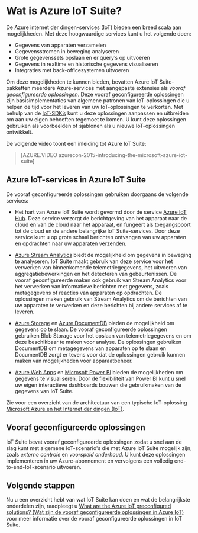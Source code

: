 <properties
    pageTitle="Overzicht van Microsoft Azure IoT Suite | Microsoft Azure"
    description="Overzicht van hoe Azure IoT Suite vooraf geconfigureerde oplossingen voor het internet der dingen biedt voor het verzamelen, analyseren en opslaan van gegevens, voor het bieden van visualisaties en voor integratie met andere systemen."
    services=""
    suite="iot-suite"
    documentationCenter=""
    authors="dominicbetts"
    manager="timlt"
    editor=""/>

<tags
     ms.service="iot-suite"
     ms.devlang="na"
     ms.topic="get-started-article"
     ms.tgt_pltfrm="na"
     ms.workload="na"
     ms.date="08/09/2016"
     ms.author="dobett"/>

# Wat is Azure IoT Suite?

De Azure internet der dingen-services (IoT) bieden een breed scala aan mogelijkheden. Met deze hoogwaardige services kunt u het volgende doen:

- Gegevens van apparaten verzamelen
- Gegevensstromen in beweging analyseren
- Grote gegevenssets opslaan en er query’s op uitvoeren
- Gegevens in realtime en historische gegevens visualiseren
- Integraties met back-officesystemen uitvoeren

Om deze mogelijkheden te kunnen bieden, bevatten Azure IoT Suite-pakketten meerdere Azure-services met aangepaste extensies als *vooraf geconfigureerde oplossingen*. Deze vooraf geconfigureerde oplossingen zijn basisimplementaties van algemene patronen van IoT-oplossingen die u helpen de tijd voor het leveren van uw IoT-oplossingen te verkorten. Met behulp van de [IoT-SDK’s][lnk-SDK's] kunt u deze oplossingen aanpassen en uitbreiden om aan uw eigen behoeften tegemoet te komen. U kunt deze oplossingen gebruiken als voorbeelden of sjablonen als u nieuwe IoT-oplossingen ontwikkelt.

De volgende video toont een inleiding tot Azure IoT Suite:

> [AZURE.VIDEO azurecon-2015-introducing-the-microsoft-azure-iot-suite]

## Azure IoT-services in Azure IoT Suite

De vooraf geconfigureerde oplossingen gebruiken doorgaans de volgende services:

- Het hart van Azure IoT Suite wordt gevormd door de service [Azure IoT Hub][lnk-iot-hub]. Deze service verzorgt de berichtgeving van het apparaat naar de cloud en van de cloud naar het apparaat, en fungeert als toegangspoort tot de cloud en de andere belangrijke IoT Suite-services. Door deze service kunt u op grote schaal berichten ontvangen van uw apparaten en opdrachten naar uw apparaten verzenden.

- [Azure Stream Analytics][Ink-asa] biedt de mogelijkheid om gegevens in beweging te analyseren. IoT Suite maakt gebruik van deze service voor het verwerken van binnenkomende telemetriegegevens, het uitvoeren van aggregatiebewerkingen en het detecteren van gebeurtenissen. De vooraf geconfigureerde maken ook gebruik van Stream Analytics voor het verwerken van informatieve berichten met gegevens, zoals metagegevens of reacties van apparaten op opdrachten. De oplossingen maken gebruik van Stream Analytics om de berichten van uw apparaten te verwerken en deze berichten bij andere services af te leveren.

- [Azure Storage][lnk-azure-storage] en [Azure DocumentDB][lnk-document-db] bieden de mogelijkheid om gegevens op te slaan. De vooraf geconfigureerde oplossingen gebruiken Blob Storage voor het opslaan van telemetriegegevens en om deze beschikbaar te maken voor analyse. De oplossingen gebruiken DocumentDB om metagegevens van apparaten op te slaan en DocumentDB zorgt er tevens voor dat de oplossingen gebruik kunnen maken van mogelijkheden voor apparaatbeheer.

- [Azure Web Apps][lnk-web-apps] en [Microsoft Power BI][lnk-power-bi] bieden de mogelijkheden om gegevens te visualiseren. Door de flexibiliteit van Power BI kunt u snel uw eigen interactieve dashboards bouwen die gebruikmaken van de gegevens van IoT Suite.

Zie voor een overzicht van de architectuur van een typische IoT-oplossing [Microsoft Azure en het Internet der dingen (IoT)][iot-suite-what-is-azure-iot].

## Vooraf geconfigureerde oplossingen

IoT Suite bevat vooraf geconfigureerde oplossingen zodat u snel aan de slag kunt met algemene IoT-scenario's die met Azure IoT Suite mogelijk zijn, zoals *externe controle* en *voorspeld onderhoud*. U kunt deze oplossingen implementeren in uw Azure-abonnement en vervolgens een volledig end-to-end-IoT-scenario uitvoeren.

## Volgende stappen

Nu u een overzicht hebt van wat IoT Suite kan doen en wat de belangrijkste onderdelen zijn, raadpleegt u [What are the Azure IoT preconfigured solutions? (Wat zijn de vooraf geconfigureerde oplossingen in Azure IoT)][lnk-what-are-preconfig] voor meer informatie over de vooraf geconfigureerde oplossingen in IoT Suite.

[lnk-SDK's]: https://azure.microsoft.com/documentation/articles/iot-hub-sdks-summary/
[lnk-iot-hub]: https://azure.microsoft.com/documentation/services/iot-hub/
[Ink-asa]: https://azure.microsoft.com/documentation/services/stream-analytics/
[lnk-azure-storage]: https://azure.microsoft.com/documentation/services/storage/
[lnk-document-db]: https://azure.microsoft.com/documentation/services/documentdb/
[lnk-power-bi]: https://powerbi.microsoft.com/
[lnk-web-apps]: https://azure.microsoft.com/documentation/services/app-service/web/
[iot-suite-what-is-azure-iot]: iot-suite-what-is-azure-iot.md
[lnk-what-are-preconfig]: iot-suite-what-are-preconfigured-solutions.md



<!--HONumber=ago16_HO4-->


